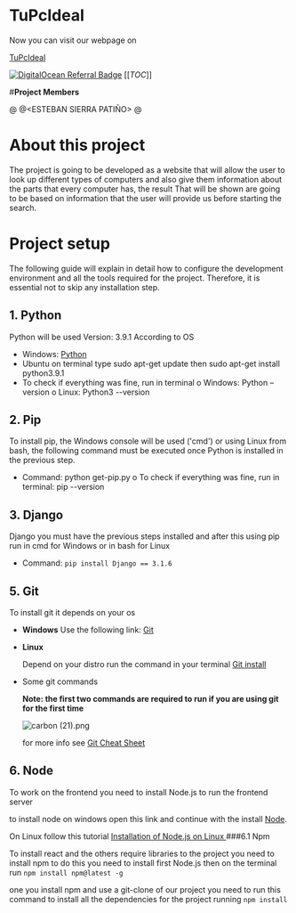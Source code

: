 # **TuPcIdeal**

Now you can visit our webpage on 

[TuPcIdeal](http://tupcideal.tk/)

[![DigitalOcean Referral Badge](https://web-platforms.sfo2.cdn.digitaloceanspaces.com/WWW/Badge%201.svg)](https://www.digitalocean.com/?refcode=0d1012b30ecf&utm_campaign=Referral_Invite&utm_medium=Referral_Program&utm_source=badge)
[[_TOC_]]

#**Project Members**

@<ESTEBAN GONZALEZ TAMAYO> 
@<ESTEBAN SIERRA PATIÑO> 
@<Juan Diego Mejia Vargas> 
# About this project

The project is going to be developed as a website that will allow the user to look up different types of computers and also give them information about the parts that every computer has, the result That will be shown are going to be based on information that the user will provide us before starting the search.

# **Project setup**

The following guide will explain in detail how to configure the development environment and all the tools required for the project. Therefore, it is essential not to skip any installation step.

## **1. Python**
Python will be used Version: 3.9.1 According to OS
- Windows: [Python](https://www.python.org/downloads/)
- Ubuntu on terminal type sudo apt-get update then sudo apt-get install python3.9.1
- To check if everything was fine, run in terminal
o Windows: Python –version
o Linux: Python3 --version

## **2. Pip**

To install pip, the Windows console will be used ('cmd') or using Linux from bash, the following command must be executed once Python is installed in the previous step.

- Command: python get-pip.py
o To check if everything was fine, run in terminal: pip --version

## **3. Django**

Django you must have the previous steps installed and after this using pip run in cmd for Windows or in bash for Linux
- Command: `pip install Django == 3.1.6`

## **5. Git**

To install git it depends on your os

- **Windows**
  Use the following link: [Git](https://git-scm.com/)

- **Linux**

  Depend on your distro run the command in your terminal [Git install](https://git-scm.com/download/linux)

- Some git commands 

  **Note: the first two commands are required to run if you are using git for the first time**

  ![carbon (21).png](https://media.discordapp.net/attachments/429146219223449601/899014025713705040/Items_1.png)

  for more info see [Git Cheat Sheet](https://training.github.com/downloads/github-git-cheat-sheet.pdf)

## **6. Node**

To work on the frontend you need to install Node.js to run the frontend server

to install node on windows open this link and continue with the install [Node](https://nodejs.org/dist/v14.16.0/node-v14.16.0-x64.msi).

On Linux follow this tutorial [Installation of Node.js on Linux
](https://www.geeksforgeeks.org/installation-of-node-js-on-linux/)
###6.1 Npm 

To install react and the others require libraries to the project you need to install npm to do this you need to install first Node.js then on the terminal run `npm install npm@latest -g`

one you install npm and use a git-clone of our project you need to run this command to install all the dependencies for the project running `npm install` 

